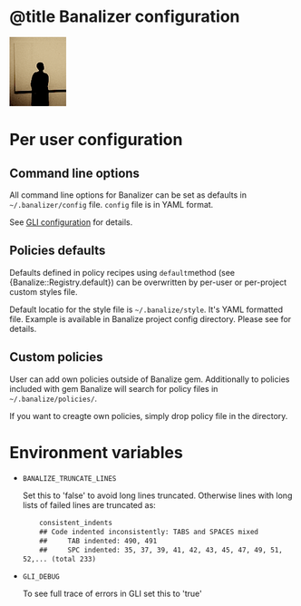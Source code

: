 # @title Banalizer configuration

![banalize](images/banalize_small.png)

# Per user configuration

## Command line options

All command line options for Banalizer can be set as defaults in `~/.banalizer/config` file. `config` file is in YAML format. 

See [GLI configuration](https://github.com/davetron5000/gli/wiki/Config) for details.

## Policies defaults

Defaults defined in policy recipes using `default`method  (see {Banalize::Registry.default}) can be overwritten by per-user or per-project custom styles file. 

Default locatio for the style file is `~/.banalize/style`. It's YAML formatted file. Example is available in Banalize project config directory. Please see for details.

## Custom policies

User can add own policies outside of Banalize gem. Additionally to policies included with gem Banalize will search for policy files in `~/.banalize/policies/`. 

If you want to creagte own policies, simply drop policy file in the directory.

# Environment variables

* `BANALIZE_TRUNCATE_LINES`

    Set this to 'false' to avoid long lines truncated. Otherwise lines with long lists of failed lines are truncated as:
    
    ```
        consistent_indents
        ## Code indented inconsistently: TABS and SPACES mixed
        ##     TAB indented: 490, 491
        ##     SPC indented: 35, 37, 39, 41, 42, 43, 45, 47, 49, 51, 52,... (total 233)
    ```

* `GLI_DEBUG`
  
  To see full trace of errors in GLI set this to 'true'
